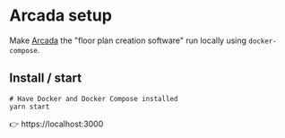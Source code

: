 # Arcada setup

Make [Arcada](https://github.com/mehanix/arcada) the "floor plan creation software" run locally using `docker-compose`.

## Install / start

```
# Have Docker and Docker Compose installed
yarn start
```

👉 https://localhost:3000
